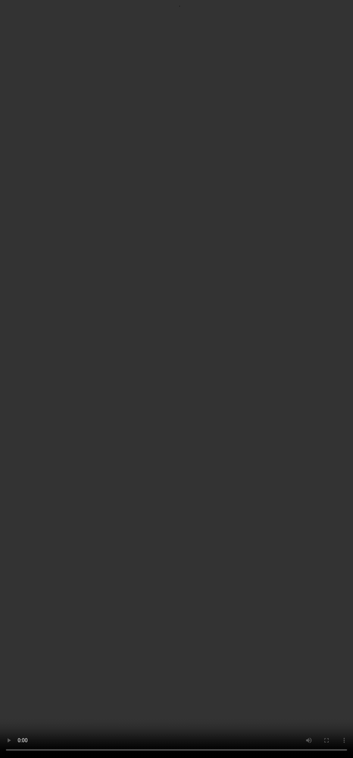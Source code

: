 # Comparatively ranking the responses - Preference Ranking

<video src="${PRIVATE_COMPARATIVE_RANKING_VIDEO}" frameborder="0" allowfullscreen style="position: absolute; top: 0; left: 0; width: 100%; height: 100%; border: none; object-fit: cover;" controls="" controlslist="nodownload nofullscreen" style="width: 100%" />

* Once you have rated both the responses on the 11 rubrics individually, you have to compare both the responses and rank on the Likert scale.
* When comparing two responses on a scale of 1 to 7, make sure to reference the dimensions or rubrics used previously to evaluate both responses. This will ensure a thorough and consistent analysis.

#### Likert Scale

| 1                       | 2                  | 3                           | 4                          | 5                           | 6                  | 7                       |
| ----------------------- | ------------------ | --------------------------- | -------------------------- | --------------------------- | ------------------ | ----------------------- |
| A is much better than B | A is better than B | A is slightly better than B | A and B are about the same | B is slightly better than A | B is better than A | B is much better than A |

### Read the table below thoroughly to understand the terms on the Likert scale before ranking the responses:

| Category            | When to use                                                                                                                                                                                                                                                                                                                                                                                                                          | Example                                                                                                                                                                                                                                                                                                                                                                                                                                                                                                                                                                 |
| ------------------- | ------------------------------------------------------------------------------------------------------------------------------------------------------------------------------------------------------------------------------------------------------------------------------------------------------------------------------------------------------------------------------------------------------------------------------------ | ----------------------------------------------------------------------------------------------------------------------------------------------------------------------------------------------------------------------------------------------------------------------------------------------------------------------------------------------------------------------------------------------------------------------------------------------------------------------------------------------------------------------------------------------------------------------- |
| **Slightly Better** | The difference in ratings for the rubric - ‘Overall Quality’ between the responses should be no more than 1 point.                                                                                            **\|** Use this when one response is noticeably better than the other, but not by a large margin. **\|** When both responses have the same overall rating, but one has comparatively lesser issues than the other one. | Response A has a minor issues with one rubric (e.g. Truthfulness) and Response B has a major issue with the same rubric (e.g. Truthfulness), Response A is slightly better than Response B.  **\|** Response A has 4 minor issues with overall response quality ‘C’ and Response B has 1 major issue with overall response quality ‘D’, Response A is slightly better than Response B. **\|** Response A has 2 major issues and Response B has 4 major issues - both would be rated ‘E’ in overall response quality, but Response A is slightly better than Response B. |
| **Better**          | The difference in the ratings for the rubric - ‘Overall Quality’ between the responses should be at least 2 points. **\|** Use this when one response is noticeably better than the other.                                                                                                                                                                                                                                           | Response A has no issues with overall response quality ‘A’ and Response B has 4 minor issues with overall response quality ‘C’, Response A is better than Response B. **\|** Response A has few minor issues with overall response quality ‘B’ and Response B has one major issue with overall response quality ‘D’, Response A is better than Response B.                                                                                                                                                                                                              |
| **Much Better**     | If one response is entirely correct while the other has multiple (2 or more) major issues.  **\|** Choose this when there is a significant quality gap between the two responses.                                                                                                                                                                                                                                                    | Response A has three major issues with overall response quality ‘E’ and Response B has no issues with overall response quality ‘A’, Response B is much better than Response A.                                                                                                                                                                                                                                                                                                                                                                                          |
| **About the same**  | Use this when both responses have an equal score on the overall response quality rubric due to the same number of major or minor issues. **\|** Use this when both responses are so poor/so good that selecting a winner is not justified.                                                                                                                                                                                           | Response A has three minor issues with overall response quality ‘C’ and Response B has three minor issues as well with overall response quality ‘C’, Response A and B are about the same.                                                                                                                                                                                                                                                                                                                                                                               |